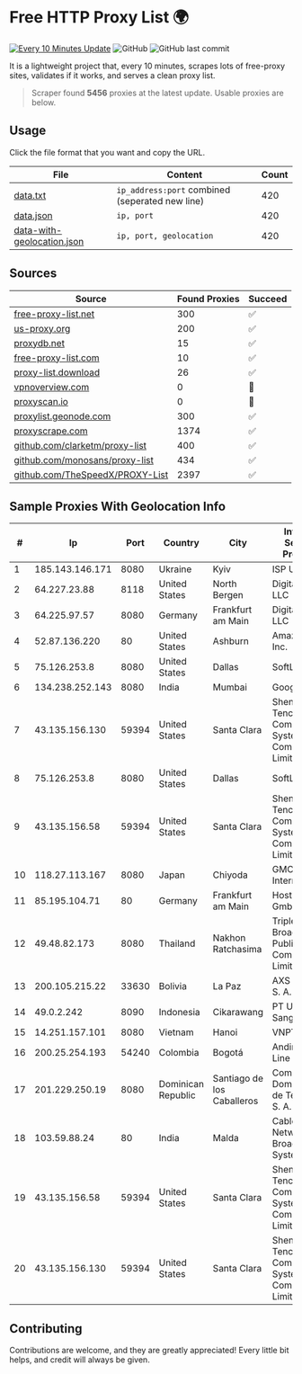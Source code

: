 
# Free HTTP Proxy List 🌍

[![Every 10 Minutes Update](https://github.com/mertguvencli/http-proxy-list/actions/workflows/main.yml/badge.svg?branch=main)](https://github.com/mertguvencli/http-proxy-list/actions/workflows/main.yml)
![GitHub](https://img.shields.io/github/license/mertguvencli/http-proxy-list)
![GitHub last commit](https://img.shields.io/github/last-commit/mertguvencli/http-proxy-list)

It is a lightweight project that, every 10 minutes, scrapes lots of free-proxy sites, validates if it works, and serves a clean proxy list.


> Scraper found **5456** proxies at the latest update. Usable proxies are below.

## Usage

Click the file format that you want and copy the URL.


|File|Content|Count|
|----|-------|-----|
|[data.txt](https://raw.githubusercontent.com/mertguvencli/http-proxy-list/main/proxy-list/data.txt)|`ip_address:port` combined (seperated new line)|420|
|[data.json](https://raw.githubusercontent.com/mertguvencli/http-proxy-list/main/proxy-list/data.json)|`ip, port`|420|
|[data-with-geolocation.json](https://raw.githubusercontent.com/mertguvencli/http-proxy-list/main/proxy-list/data-with-geolocation.json)|`ip, port, geolocation`|420|

## Sources

|Source|Found Proxies|Succeed|
|------|-------------|-------|
|[free-proxy-list.net](https://free-proxy-list.net)|300|✅|
|[us-proxy.org](https://www.us-proxy.org)|200|✅|
|[proxydb.net](http://proxydb.net)|15|✅|
|[free-proxy-list.com](https://free-proxy-list.com/?page=&port=&type%5B%5D=http&type%5B%5D=https&up_time=0&search=Search)|10|✅|
|[proxy-list.download](https://www.proxy-list.download/HTTP)|26|✅|
|[vpnoverview.com](https://vpnoverview.com/privacy/anonymous-browsing/free-proxy-servers)|0|🚫|
|[proxyscan.io](https://www.proxyscan.io)|0|🚫|
|[proxylist.geonode.com](https://proxylist.geonode.com/api/proxy-list?limit=300&page=1&sort_by=lastChecked&sort_type=desc&protocols=http,https)|300|✅|
|[proxyscrape.com](https://api.proxyscrape.com/v2/?request=displayproxies&protocol=http&timeout=10000&country=all&ssl=all&anonymity=all)|1374|✅|
|[github.com/clarketm/proxy-list](https://raw.githubusercontent.com/clarketm/proxy-list/master/proxy-list-raw.txt)|400|✅|
|[github.com/monosans/proxy-list](https://raw.githubusercontent.com/monosans/proxy-list/main/proxies/http.txt)|434|✅|
|[github.com/TheSpeedX/PROXY-List](https://raw.githubusercontent.com/TheSpeedX/PROXY-List/master/http.txt)|2397|✅|


## Sample Proxies With Geolocation Info

|#|Ip|Port|Country|City|Internet Service Provider|
|-|--|----|-------|----|-------------------------|
|1|185.143.146.171|8080|Ukraine|Kyiv|ISP UTELS|
|2|64.227.23.88|8118|United States|North Bergen|DigitalOcean, LLC|
|3|64.225.97.57|8080|Germany|Frankfurt am Main|DigitalOcean, LLC|
|4|52.87.136.220|80|United States|Ashburn|Amazon.com, Inc.|
|5|75.126.253.8|8080|United States|Dallas|SoftLayer|
|6|134.238.252.143|8080|India|Mumbai|Google LLC|
|7|43.135.156.130|59394|United States|Santa Clara|Shenzhen Tencent Computer Systems Company Limited|
|8|75.126.253.8|8080|United States|Dallas|SoftLayer|
|9|43.135.156.58|59394|United States|Santa Clara|Shenzhen Tencent Computer Systems Company Limited|
|10|118.27.113.167|8080|Japan|Chiyoda|GMO Internet, Inc.|
|11|85.195.104.71|80|Germany|Frankfurt am Main|Host Europe GmbH|
|12|49.48.82.173|8080|Thailand|Nakhon Ratchasima|Triple T Broadband Public Company Limited|
|13|200.105.215.22|33630|Bolivia|La Paz|AXS Bolivia S. A.|
|14|49.0.2.242|8090|Indonesia|Cikarawang|PT Usaha Adi Sanggoro|
|15|14.251.157.101|8080|Vietnam|Hanoi|VNPT|
|16|200.25.254.193|54240|Colombia|Bogotá|Andinet ON Line|
|17|201.229.250.19|8080|Dominican Republic|Santiago de los Caballeros|Compañía Dominicana de Teléfonos S. A.|
|18|103.59.88.24|80|India|Malda|Cable Network Broadband System|
|19|43.135.156.58|59394|United States|Santa Clara|Shenzhen Tencent Computer Systems Company Limited|
|20|43.135.156.130|59394|United States|Santa Clara|Shenzhen Tencent Computer Systems Company Limited|



## Contributing

Contributions are welcome, and they are greatly appreciated! Every
little bit helps, and credit will always be given.

